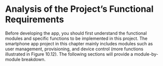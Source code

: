 # Analysis of the Project’s Functional Requirements

Before developing the app, you should first understand the functional
modules and specific functions to be implemented in this project. The
smartphone app project in this chapter mainly includes modules such as
user management, provisioning, and device control (more functions
illustrated in Figure 10.12). The following sections will provide a
module-by-module breakdown.
